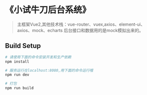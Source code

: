 # 《小试牛刀后台系统》

> 主框架Vue2,其他技术栈：vue-router、vuex,axios、element-ui、axios、mock、echarts
> 后台接口和数据用的是mock模拟出来的。

## Build Setup

``` bash
# 请使用下面的命令安装开发和生产依赖
npm install

# 服务运行在localhost:8080,用下面的命令运行哦
npm run dev

# 打包
npm run build

